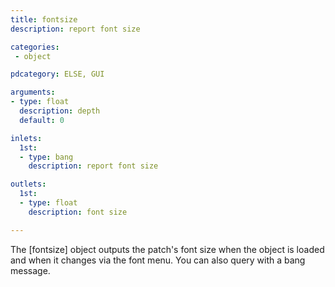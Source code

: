 ```yaml
---
title: fontsize
description: report font size

categories:
 - object

pdcategory: ELSE, GUI

arguments:
- type: float
  description: depth
  default: 0

inlets:
  1st:
  - type: bang
    description: report font size

outlets:
  1st:
  - type: float
    description: font size

---
```


The [fontsize] object outputs the patch's font size when the object is loaded and when it changes via the font menu. You can also query with a bang message.

